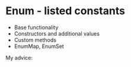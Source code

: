 <meta video="1hnbPurqGdA">

# Enum - listed constants

- Base functionality
- Constructors and additional values
- Custom methods
- EnumMap, EnumSet


My advice:
